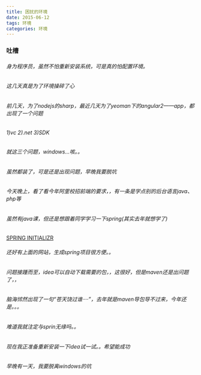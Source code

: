 ```yaml
---
title: 困扰的环境
date: 2015-06-12
tags: 环境
categories: 环境
---
```


### 吐槽
###### 身为程序员，虽然不怕重新安装系统，可是真的怕配置环境。
###### 这几天真是为了环境操碎了心
###### 前几天，为了nodejs的sharp，最近几天为了yeoman下的angular2——app，都出现了一个问题
###### 1)vc  2).net  3)SDK
###### 就这三个问题，windows...咳。。
###### 虽然都装了，可是还是出现问题，早晚我要脱坑
###### 今天晚上，看了看今年阿里校招前端的要求，，有一条是学点别的后台语言java、php等
###### 虽然有java课，但还是想跟着同学学习一下spring(其实去年就想学了)
<a href="http://start.spring.io">SPRING INITIALIZR</a>
###### 还好有上面的网站，生成spring项目很方便。。
###### 问题接踵而至，idea可以自动下载需要的包，，这很好，但是maven还是出问题了，，
###### 脑海怵然出现了一句“苍天饶过谁····”，去年就是maven导包导不过来，今年还是。。。
###### 难道我就注定与sprin无缘吗。。
###### 现在我正准备重新安装一下idea试一试。。希望能成功
###### 早晚有一天，我要脱离windows的坑